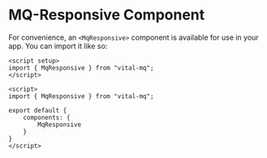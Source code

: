 # MQ-Responsive Component

For convenience, an `<MqResponsive>` component is available for use in your app. You can import it like so:

<CodeGroup>
  <CodeGroupItem title="Composition API">
  
```vue
<script setup>
import { MqResponsive } from "vital-mq";
</script>
```

  </CodeGroupItem>


  <CodeGroupItem title="Options API" active>

```vue
<script>
import { MqResponsive } from "vital-mq";

export default {
    components: {
        MqResponsive
    }
}
</script>
```

  </CodeGroupItem>
</CodeGroup>
